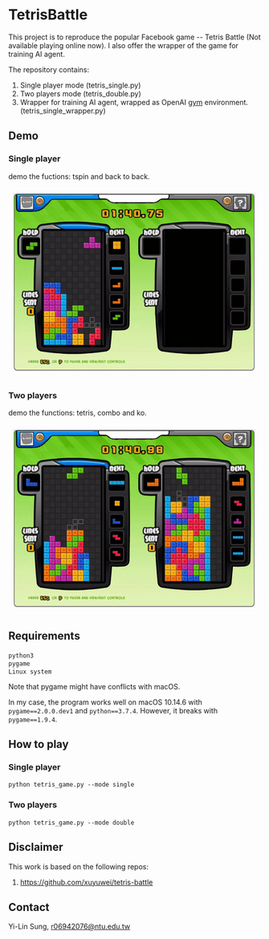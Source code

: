 # **TetrisBattle**

This project is to reproduce the popular Facebook game -- Tetris Battle (Not available playing online now). I also offer the wrapper of the game for training AI agent.

The repository contains:

1. Single player mode (tetris_single.py)
2. Two players mode (tetris_double.py)
3. Wrapper for training AI agent, wrapped as OpenAI [gym](https://github.com/openai/gym) environment. (tetris_single_wrapper.py)

## **Demo**


### Single player

demo the fuctions: tspin and back to back.

![single player](imgs/demo_single.gif)

### Two players

demo the functions: tetris, combo and ko.

![two player](imgs/demo_double.gif)

## **Requirements**
```
python3 
pygame 
Linux system 
```

Note that pygame might have conflicts with macOS. <br/>

In my case, the program works well on macOS 10.14.6 with `pygame==2.0.0.dev1` and `python==3.7.4`. However, it breaks with `pygame==1.9.4`.

## **How to play**

### Single player

```
python tetris_game.py --mode single
```

### Two players

```
python tetris_game.py --mode double
```

## **Disclaimer**

This work is based on the following repos: <br/>
1. https://github.com/xuyuwei/tetris-battle

## **Contact**
Yi-Lin Sung, r06942076@ntu.edu.tw